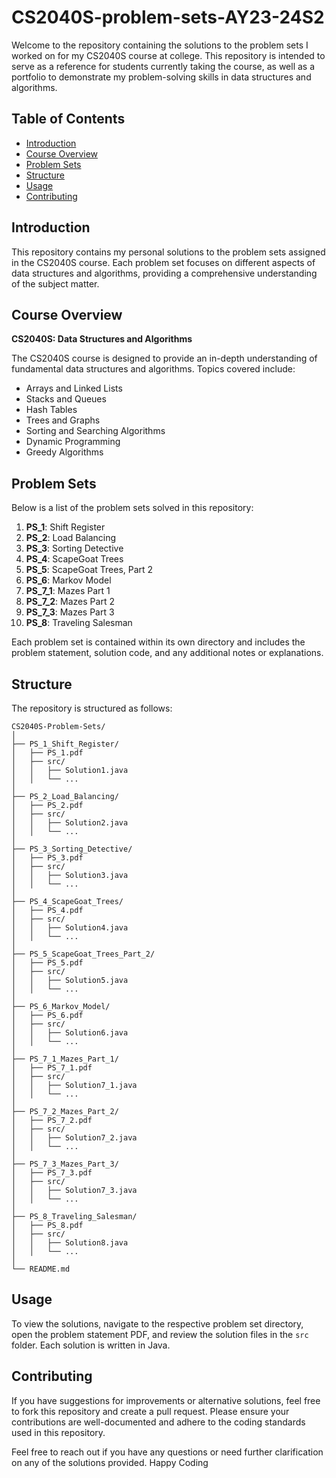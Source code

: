 # CS2040S-problem-sets-AY23-24S2

Welcome to the repository containing the solutions to the problem sets I worked on for my CS2040S course at college. This repository is intended to serve as a reference for students currently taking the course, as well as a portfolio to demonstrate my problem-solving skills in data structures and algorithms.

## Table of Contents

- [Introduction](#introduction)
- [Course Overview](#course-overview)
- [Problem Sets](#problem-sets)
- [Structure](#structure)
- [Usage](#usage)
- [Contributing](#contributing)

## Introduction

This repository contains my personal solutions to the problem sets assigned in the CS2040S course. Each problem set focuses on different aspects of data structures and algorithms, providing a comprehensive understanding of the subject matter.

## Course Overview

**CS2040S: Data Structures and Algorithms**

The CS2040S course is designed to provide an in-depth understanding of fundamental data structures and algorithms. Topics covered include:

- Arrays and Linked Lists
- Stacks and Queues
- Hash Tables
- Trees and Graphs
- Sorting and Searching Algorithms
- Dynamic Programming
- Greedy Algorithms

## Problem Sets

Below is a list of the problem sets solved in this repository:

1. **PS_1**: Shift Register
2. **PS_2**: Load Balancing
3. **PS_3**: Sorting Detective
4. **PS_4**: ScapeGoat Trees
5. **PS_5**: ScapeGoat Trees, Part 2
6. **PS_6**: Markov Model
7. **PS_7_1**: Mazes Part 1
8. **PS_7_2**: Mazes Part 2
9. **PS_7_3**: Mazes Part 3
10. **PS_8**: Traveling Salesman

Each problem set is contained within its own directory and includes the problem statement, solution code, and any additional notes or explanations.

## Structure

The repository is structured as follows:

```plaintext
CS2040S-Problem-Sets/
│
├── PS_1_Shift_Register/
│   ├── PS_1.pdf
│   ├── src/
│   │   ├── Solution1.java
│   │   └── ...
│
├── PS_2_Load_Balancing/
│   ├── PS_2.pdf
│   ├── src/
│   │   ├── Solution2.java
│   │   └── ...
│
├── PS_3_Sorting_Detective/
│   ├── PS_3.pdf
│   ├── src/
│   │   ├── Solution3.java
│   │   └── ...
│
├── PS_4_ScapeGoat_Trees/
│   ├── PS_4.pdf
│   ├── src/
│   │   ├── Solution4.java
│   │   └── ...
│
├── PS_5_ScapeGoat_Trees_Part_2/
│   ├── PS_5.pdf
│   ├── src/
│   │   ├── Solution5.java
│   │   └── ...
│
├── PS_6_Markov_Model/
│   ├── PS_6.pdf
│   ├── src/
│   │   ├── Solution6.java
│   │   └── ...
│
├── PS_7_1_Mazes_Part_1/
│   ├── PS_7_1.pdf
│   ├── src/
│   │   ├── Solution7_1.java
│   │   └── ...
│
├── PS_7_2_Mazes_Part_2/
│   ├── PS_7_2.pdf
│   ├── src/
│   │   ├── Solution7_2.java
│   │   └── ...
│
├── PS_7_3_Mazes_Part_3/
│   ├── PS_7_3.pdf
│   ├── src/
│   │   ├── Solution7_3.java
│   │   └── ...
│
├── PS_8_Traveling_Salesman/
│   ├── PS_8.pdf
│   ├── src/
│   │   ├── Solution8.java
│   │   └── ...
│
└── README.md
```
## Usage

To view the solutions, navigate to the respective problem set directory, open the problem statement PDF, and review the solution files in the `src` folder. Each solution is written in Java.

## Contributing

If you have suggestions for improvements or alternative solutions, feel free to fork this repository and create a pull request. Please ensure your contributions are well-documented and adhere to the coding standards used in this repository.


Feel free to reach out if you have any questions or need further clarification on any of the solutions provided. Happy Coding
